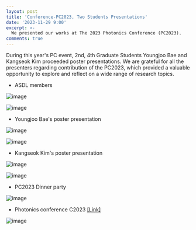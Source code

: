 ```yaml
---
layout: post
title: 'Conference-PC2023, Two Students Presentations'
date: '2023-11-29 9:00'
excerpt: >-
  We presented our works at The 2023 Photonics Conference (PC2023).
comments: true
---
```


During this year's PC event, 2nd, 4th Graduate Students Youngjoo Bae and Kangseok Kim proceeded poster presentations. We are grateful for all the presenters regarding contribution of the PC2023, which provided a valuable opportunity to explore and reflect on a wide range of research topics.

- ASDL members

![image](https://github.com/yh2424/yh2424.github.io/assets/55818146/b733155b-cf0f-4f67-90be-a74e427d8220)

![image](https://github.com/yh2424/yh2424.github.io/assets/55818146/7da740ae-bec3-45bf-91c0-c0a3b427014c)

- Youngjoo Bae's poster presentation 

![image](https://github.com/yh2424/yh2424.github.io/assets/55818146/74998e63-b9b0-40bf-a386-4a529affd9b1)
  
![image](https://github.com/yh2424/yh2424.github.io/assets/55818146/93e03d52-eada-4342-83f8-881fa8368f33)

- Kangseok Kim's poster presentation 

![image](https://github.com/yh2424/yh2424.github.io/assets/55818146/c8b0fca1-5255-4ab9-81ee-87911ad4952e)

![image](https://github.com/yh2424/yh2424.github.io/assets/55818146/6449663c-7ab1-4580-84f3-fd81f2aa2420)

- PC2023 Dinner party

![image](https://github.com/yh2424/yh2424.github.io/assets/55818146/4133edbb-d233-4c14-ba40-bce5b31206e5)

- Photonics conference C2023 [[Link]](https://www.osk.or.kr/conference/event/index.php?cfrid=100)

![image](https://github.com/yh2424/yh2424.github.io/assets/55818146/f52abeff-cdbe-47e7-99c4-e16a2b3fb36a)
